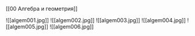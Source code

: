 [[00 Алгебра и геометрия]]

![[algem001.jpg]]
![[algem002.jpg]]
![[algem003.jpg]]
![[algem004.jpg]]
![[algem005.jpg]]
![[algem006.jpg]]